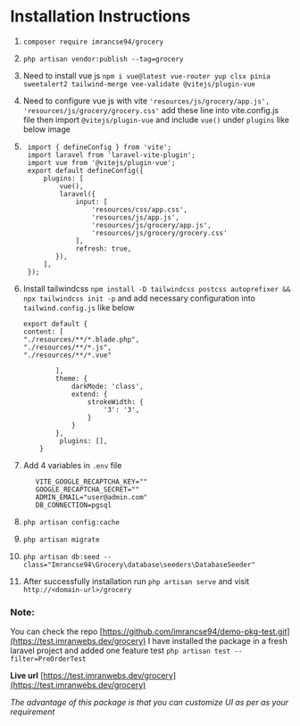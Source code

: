 # Installation Instructions

1. ``composer require imrancse94/grocery``<br/>
2. ``php artisan vendor:publish --tag=grocery``<br/>
3. Need to install vue js ``npm i vue@latest vue-router yup clsx pinia sweetalert2 tailwind-merge vee-validate @vitejs/plugin-vue``<br/>
4. Need to configure vue js with vite
   ``'resources/js/grocery/app.js',
   'resources/js/grocery/grocery.css'``
   add these line into vite.config.js file then import ``@vitejs/plugin-vue`` and include ``vue()`` under `plugins` like below image<br/>

5. ```
    import { defineConfig } from 'vite';
    import laravel from 'laravel-vite-plugin';
    import vue from '@vitejs/plugin-vue';
    export default defineConfig({
        plugins: [
            vue(),
            laravel({
                input: [
                    'resources/css/app.css',
                    'resources/js/app.js',
                    'resources/js/grocery/app.js',
                    'resources/js/grocery/grocery.css'
                ],
                refresh: true,
           }),
        ],
    });
   ``` 
6. Install tailwindcss `npm install -D tailwindcss postcss autoprefixer && npx tailwindcss init -p` and add necessary configuration into `tailwind.config.js` like below<br/>
   ```
   export default {
   content: [
   "./resources/**/*.blade.php",
   "./resources/**/*.js",
   "./resources/**/*.vue"

           ],
           theme: {
               darkMode: 'class',
               extend: {
                   strokeWidth: {
                       '3': '3',
                   }
               }
           },
            plugins: [],
       }

      ```
7. Add 4 variables in `.env` file
   ````
      VITE_GOOGLE_RECAPTCHA_KEY=""
      GOOGLE_RECAPTCHA_SECRET=""
      ADMIN_EMAIL="user@admin.com"
      DB_CONNECTION=pgsql
    ````
8. `php artisan config:cache`<br/>
9. `php artisan migrate`<br/>
10. `php artisan db:seed --class="Imrancse94\Grocery\database\seeders\DatabaseSeeder"`<br/>
11. After successfully installation run `php artisan serve` and visit `http://<domain-url>/grocery`

### Note:
You can check the repo [https://github.com/imrancse94/demo-pkg-test.git](https://test.imranwebs.dev/grocery)
I have installed the package in a fresh laravel project and added one feature test
`php artisan test --filter=PreOrderTest`<br/>

**Live url** [https://test.imranwebs.dev/grocery](https://test.imranwebs.dev/grocery)

*The advantage of this package is that you can customize UI as per as your requirement*
